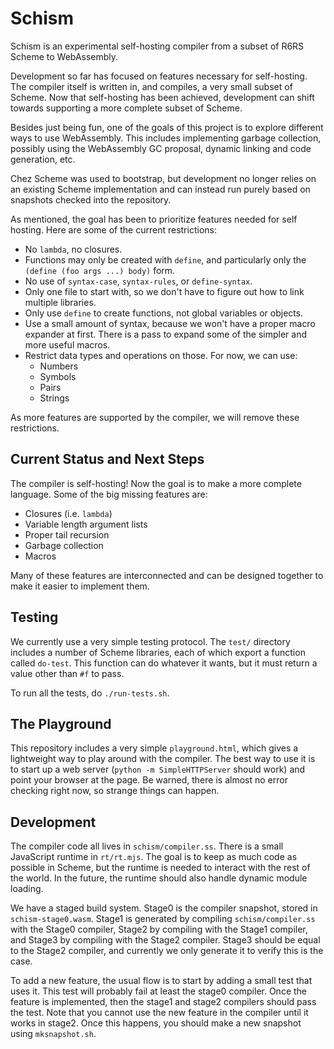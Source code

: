 # Schism

Schism is an experimental self-hosting compiler from a subset of R6RS Scheme to
WebAssembly.

Development so far has focused on features necessary for self-hosting. The
compiler itself is written in, and compiles, a very small subset of Scheme. Now
that self-hosting has been achieved, development can shift towards supporting a
more complete subset of Scheme.

Besides just being fun, one of the goals of this project is to explore different
ways to use WebAssembly. This includes implementing garbage collection, possibly
using the WebAssembly GC proposal, dynamic linking and code generation, etc.

Chez Scheme was used to bootstrap, but development no longer relies on an
existing Scheme implementation and can instead run purely based on snapshots
checked into the repository.

As mentioned, the goal has been to prioritize features needed for self
hosting. Here are some of the current restrictions:

* No `lambda`, no closures.
* Functions may only be created with `define`, and particularly only the
  `(define (foo args ...) body)` form.
* No use of `syntax-case`, `syntax-rules`, or `define-syntax`.
* Only one file to start with, so we don't have to figure out how to link
  multiple libraries.
* Only use `define` to create functions, not global variables or objects.
* Use a small amount of syntax, because we won't have a proper macro expander at
  first. There is a pass to expand some of the simpler and more useful macros.
* Restrict data types and operations on those. For now, we can use:
  * Numbers
  * Symbols
  * Pairs
  * Strings

As more features are supported by the compiler, we will remove these
restrictions.

## Current Status and Next Steps

The compiler is self-hosting! Now the goal is to make a more complete
language. Some of the big missing features are:

* Closures (i.e. `lambda`)
* Variable length argument lists
* Proper tail recursion
* Garbage collection
* Macros

Many of these features are interconnected and can be designed together to make
it easier to implement them.

## Testing

We currently use a very simple testing protocol. The `test/` directory includes
a number of Scheme libraries, each of which export a function called
`do-test`. This function can do whatever it wants, but it must return a value
other than `#f` to pass.

To run all the tests, do `./run-tests.sh`.

## The Playground

This repository includes a very simple `playground.html`, which gives a
lightweight way to play around with the compiler. The best way to use it is to
start up a web server (`python -m SimpleHTTPServer` should work) and point your
browser at the page. Be warned, there is almost no error checking right now, so
strange things can happen.

## Development

The compiler code all lives in `schism/compiler.ss`. There is a small JavaScript
runtime in `rt/rt.mjs`. The goal is to keep as much code as possible in Scheme,
but the runtime is needed to interact with the rest of the world. In the future,
the runtime should also handle dynamic module loading.

We have a staged build system. Stage0 is the compiler snapshot, stored in
`schism-stage0.wasm`. Stage1 is generated by compiling `schism/compiler.ss` with
the Stage0 compiler, Stage2 by compiling with the Stage1 compiler, and Stage3 by
compiling with the Stage2 compiler. Stage3 should be equal to the Stage2
compiler, and currently we only generate it to verify this is the case.

To add a new feature, the usual flow is to start by adding a small test that
uses it. This test will probably fail at least the stage0 compiler. Once the
feature is implemented, then the stage1 and stage2 compilers should pass the
test. Note that you cannot use the new feature in the compiler until it works in
stage2. Once this happens, you should make a new snapshot using `mksnapshot.sh`.
